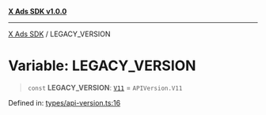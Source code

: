 [**X Ads SDK v1.0.0**](../README.md)

***

[X Ads SDK](../globals.md) / LEGACY\_VERSION

# Variable: LEGACY\_VERSION

> `const` **LEGACY\_VERSION**: [`V11`](../enumerations/APIVersion.md#v11) = `APIVersion.V11`

Defined in: [types/api-version.ts:16](https://github.com/kage1020/x-ads-sdk/blob/main/src/types/api-version.ts#L16)
